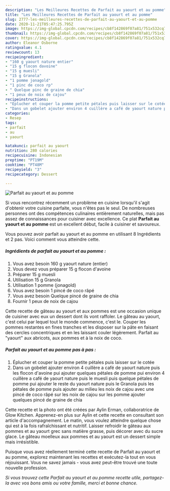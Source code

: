 ```yaml
---
description: "Les Meilleures Recettes de Parfait au yaourt et au pomme"
title: "Les Meilleures Recettes de Parfait au yaourt et au pomme"
slug: 2777-les-meilleures-recettes-de-parfait-au-yaourt-et-au-pomme
date: 2020-11-21T05:47:25.795Z
image: https://img-global.cpcdn.com/recipes/cb8f142869f07a81/751x532cq70/parfait-au-yaourt-et-au-pomme-photo-principale-de-la-recette.jpg
thumbnail: https://img-global.cpcdn.com/recipes/cb8f142869f07a81/751x532cq70/parfait-au-yaourt-et-au-pomme-photo-principale-de-la-recette.jpg
cover: https://img-global.cpcdn.com/recipes/cb8f142869f07a81/751x532cq70/parfait-au-yaourt-et-au-pomme-photo-principale-de-la-recette.jpg
author: Eleanor Osborne
ratingvalue: 4.1
reviewcount: 13
recipeingredient:
- "160 g yaourt nature entier"
- "15 g flocon davoine"
- "15 g muesli"
- "15 g Granola"
- "1 pomme jonagold"
- "1 pinc de coco rp"
- " Quelque pinc de graine de chia"
- "1 peux de noix de cajou"
recipeinstructions:
- "Éplucher et couper la pomme petite pétales puis laisser sur le cotée"
- "Dans un gobelet ajouter environ 4 cuillère a café de yaourt nature puis les flocon d&#39;avoine pui ajouter quelques pétales de pomme pui environ 4 cuillère a café de yaourt nature puis le muesli puis quelque pétales de pomme pui ajouter le reste du yaourt nature puis le Granola puis les pétales de pomme puis ajouter au milieu les noix de cajou avec une pincé de coco râpé sur les noix de cajou sur les pomme ajouter quelques pincé de graine de chia"
categories:
- Resep
tags:
- parfait
- au
- yaourt

katakunci: parfait au yaourt 
nutrition: 280 calories
recipecuisine: Indonesian
preptime: "PT19M"
cooktime: "PT48M"
recipeyield: "3"
recipecategory: Dessert

---
```



![Parfait au yaourt et au pomme](https://img-global.cpcdn.com/recipes/cb8f142869f07a81/751x532cq70/parfait-au-yaourt-et-au-pomme-photo-principale-de-la-recette.jpg)

Si vous rencontrez récemment un problème en cuisine lorsqu'il s'agit d'obtenir votre cuisine parfaite, vous n'êtes pas le seul. De nombreuses personnes ont des compétences culinaires entièrement naturelles, mais pas assez de connaissances pour cuisiner avec excellence. Ce plat <strong> Parfait au yaourt et au pomme </strong> est un excellent début, facile à cuisiner et savoureux.

<!--inarticleads1-->

Vous pouvez avoir parfait au yaourt et au pomme en utilisant 8 Ingrédients et 2 pas. Voici comment vous atteindre cette.

##### Ingrédients de parfait au yaourt et au pomme :

1. Vous avez besoin 160 g yaourt nature (entier)
1. Vous devez vous préparer 15 g flocon d&#39;avoine
1. Préparer 15 g muesli
1. Utilisation 15 g Granola
1. Utilisation 1 pomme (jonagold)
1. Vous avez besoin 1 pincé de coco râpé
1. Vous avez besoin  Quelque pincé de graine de chia
1. Fournir 1 peux de noix de cajou


Cette recette de gâteau au yaourt et aux pommes est une occasion unique de cuisiner avec eux un dessert dont ils vont raffoler. Le gâteau au yaourt, c&#39;est celui par lequel tout le monde commence, c&#39;est le. Couper les pommes restantes en fines tranches et les disposer sur la pâte en faisant des cercles concentriques et en les laissant couler légèrement. Parfait au &#34;yaourt&#34; aux abricots, aux pommes et à la noix de coco. 

<!--inarticleads2-->

##### Parfait au yaourt et au pomme pas à pas :

1. Éplucher et couper la pomme petite pétales puis laisser sur le cotée
1. Dans un gobelet ajouter environ 4 cuillère a café de yaourt nature puis les flocon d&#39;avoine pui ajouter quelques pétales de pomme pui environ 4 cuillère a café de yaourt nature puis le muesli puis quelque pétales de pomme pui ajouter le reste du yaourt nature puis le Granola puis les pétales de pomme puis ajouter au milieu les noix de cajou avec une pincé de coco râpé sur les noix de cajou sur les pomme ajouter quelques pincé de graine de chia


Cette recette et la photo ont été créées par Aylin Erman, collaboratrice de Glow Kitchen. Apprenez-en plus sur Aylin et cette recette en consultant son article d&#39;accompagnement. Le matin, vous voulez atteindre quelque chose qui est à la fois rafraîchissant et nutritif. Laisser refroidir le gâteau aux pommes et au yaourt grec sans matière grasse, puis décorer avec du sucre glace. Le gâteau moelleux aux pommes et au yaourt est un dessert simple mais irrésistible. 

<!--inarticleads1-->

<p>
Puisque vous avez réellement terminé cette recette de Parfait au yaourt et au pomme, explorez maintenant les recettes et exécutez-la tout en vous réjouissant. Vous ne savez jamais - vous avez peut-être trouvé une toute nouvelle profession.
</p>

<p>
<i>Si vous trouvez cette Parfait au yaourt et au pomme recette utile, partagez-la avec vos bons amis ou votre famille, merci et bonne chance.</i>
</p>

